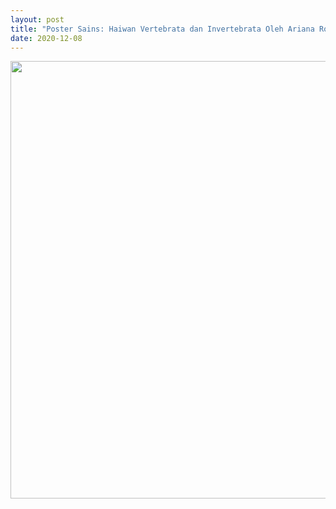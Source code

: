 ```yaml
---
layout: post
title: "Poster Sains: Haiwan Vertebrata dan Invertebrata Oleh Ariana Rose"
date: 2020-12-08
---
```


<center>
    <img src="{{ '/assets/img/arianarose_poster.jpeg'}}" width="700px" alt=""> 
